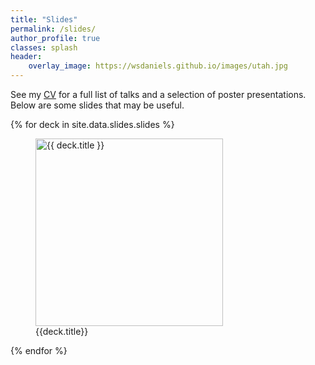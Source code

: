 ```yaml
---
title: "Slides"
permalink: /slides/
author_profile: true
classes: splash
header:
    overlay_image: https://wsdaniels.github.io/images/utah.jpg
---
```


See my [CV](https://wsdaniels.github.io/files/william_daniels_CV_full.pdf) for a full list of talks and a selection of poster presentations. Below are some slides that may be useful.

<div>
    {% for deck in site.data.slides.slides %}
    <figure>
        <a href=
            {% if deck.url contains "://" %}
              "{{ deck.url }}"
            {% else %}
              "{{ deck.url | relative_url }}"
            {% endif %}
            title="{{ deck.title }}"
        >
        <img class="thumb" width="300" src=
          {% if deck.image_path contains "://" %}
            "{{ deck.image_path }}"
          {% else %}
            "{{ deck.image_path | relative_url }}"
          {% endif %}
          alt="{{ deck.title }}">
        </a>
        <figcaption>
        {{deck.title}}
        </figcaption>
    </figure>
    {% endfor %}
</div>
